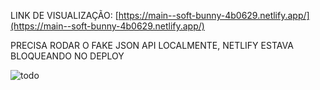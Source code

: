 LINK DE VISUALIZAÇÃO: [https://main--soft-bunny-4b0629.netlify.app/](https://main--soft-bunny-4b0629.netlify.app/)

PRECISA RODAR O FAKE JSON API LOCALMENTE, NETLIFY ESTAVA BLOQUEANDO NO DEPLOY

<img src="https://cdn.discordapp.com/attachments/610511747668770838/1113299447619784774/image.png" alt="todo">